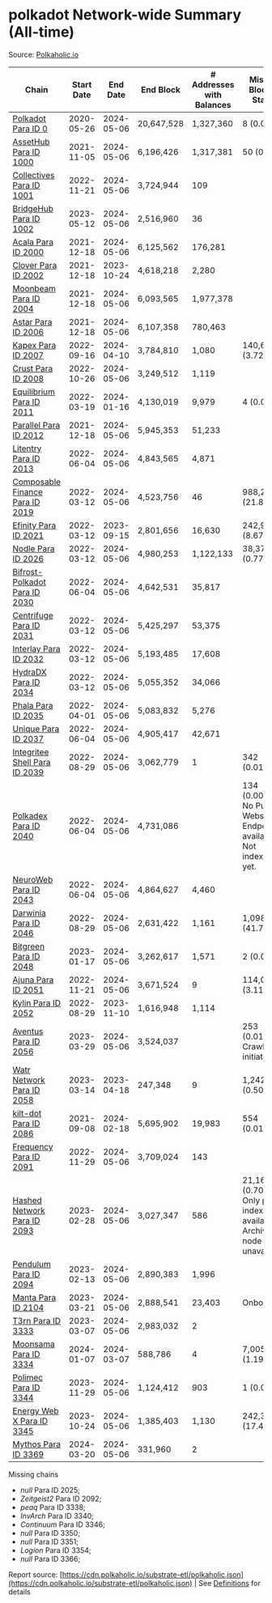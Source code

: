# polkadot Network-wide Summary (All-time)

Source: [Polkaholic.io](https://polkaholic.io)


| Chain            | Start Date | End Date | End Block | # Addresses with Balances | Missing Blocks / Status |
| ---------------- | ---------- | ---------| --------- | ------------------------- | ----------------------- |
| [Polkadot Para ID 0](/polkadot/0-polkadot) | 2020-05-26 | 2024-05-06 | 20,647,528 |  1,327,360 | 8 (0.00%)  |
| [AssetHub Para ID 1000](/polkadot/1000-assethub) | 2021-11-05 | 2024-05-06 | 6,196,426 |  1,317,381 | 50 (0.00%)  |
| [Collectives Para ID 1001](/polkadot/1001-collectives) | 2022-11-21 | 2024-05-06 | 3,724,944 |  109 |    |
| [BridgeHub Para ID 1002](/polkadot/1002-bridgehub) | 2023-05-12 | 2024-05-06 | 2,516,960 |  36 |    |
| [Acala Para ID 2000](/polkadot/2000-acala) | 2021-12-18 | 2024-05-06 | 6,125,562 |  176,281 |    |
| [Clover Para ID 2002](/polkadot/2002-clover) | 2021-12-18 | 2023-10-24 | 4,618,218 |  2,280 |    |
| [Moonbeam Para ID 2004](/polkadot/2004-moonbeam) | 2021-12-18 | 2024-05-06 | 6,093,565 |  1,977,378 |    |
| [Astar Para ID 2006](/polkadot/2006-astar) | 2021-12-18 | 2024-05-06 | 6,107,358 |  780,463 |    |
| [Kapex Para ID 2007](/polkadot/2007-kapex) | 2022-09-16 | 2024-04-10 | 3,784,810 |  1,080 | 140,668 (3.72%)  |
| [Crust Para ID 2008](/polkadot/2008-crust) | 2022-10-26 | 2024-05-06 | 3,249,512 |  1,119 |    |
| [Equilibrium Para ID 2011](/polkadot/2011-equilibrium) | 2022-03-19 | 2024-01-16 | 4,130,019 |  9,979 | 4 (0.00%)  |
| [Parallel Para ID 2012](/polkadot/2012-parallel) | 2021-12-18 | 2024-05-06 | 5,945,353 |  51,233 |    |
| [Litentry Para ID 2013](/polkadot/2013-litentry) | 2022-06-04 | 2024-05-06 | 4,843,565 |  4,871 |    |
| [Composable Finance Para ID 2019](/polkadot/2019-composable) | 2022-03-12 | 2024-05-06 | 4,523,756 |  46 | 988,229 (21.85%)  |
| [Efinity Para ID 2021](/polkadot/2021-efinity) | 2022-03-12 | 2023-09-15 | 2,801,656 |  16,630 | 242,949 (8.67%)  |
| [Nodle Para ID 2026](/polkadot/2026-nodle) | 2022-03-12 | 2024-05-06 | 4,980,253 |  1,122,133 | 38,374 (0.77%)  |
| [Bifrost-Polkadot Para ID 2030](/polkadot/2030-bifrost) | 2022-06-04 | 2024-05-06 | 4,642,531 |  35,817 |    |
| [Centrifuge Para ID 2031](/polkadot/2031-centrifuge) | 2022-03-12 | 2024-05-06 | 5,425,297 |  53,375 |    |
| [Interlay Para ID 2032](/polkadot/2032-interlay) | 2022-03-12 | 2024-05-06 | 5,193,485 |  17,608 |    |
| [HydraDX Para ID 2034](/polkadot/2034-hydradx) | 2022-03-12 | 2024-05-06 | 5,055,352 |  34,066 |    |
| [Phala Para ID 2035](/polkadot/2035-phala) | 2022-04-01 | 2024-05-06 | 5,083,832 |  5,276 |    |
| [Unique Para ID 2037](/polkadot/2037-unique) | 2022-06-04 | 2024-05-06 | 4,905,417 |  42,671 |    |
| [Integritee Shell Para ID 2039](/polkadot/2039-integritee) | 2022-08-29 | 2024-05-06 | 3,062,779 |  1 | 342 (0.01%)  |
| [Polkadex Para ID 2040](/polkadot/2040-polkadex) | 2022-06-04 | 2024-05-06 | 4,731,086 |   | 134 (0.00%) No Public Websocket Endpoint available: Not indexing yet. |
| [NeuroWeb Para ID 2043](/polkadot/2043-neuroweb) | 2022-06-04 | 2024-05-06 | 4,864,627 |  4,460 |    |
| [Darwinia Para ID 2046](/polkadot/2046-darwinia) | 2022-08-29 | 2024-05-06 | 2,631,422 |  1,161 | 1,098,047 (41.73%)  |
| [Bitgreen Para ID 2048](/polkadot/2048-bitgreen) | 2023-01-17 | 2024-05-06 | 3,262,617 |  1,571 | 2 (0.00%)  |
| [Ajuna Para ID 2051](/polkadot/2051-ajuna) | 2022-11-21 | 2024-05-06 | 3,671,524 |  9 | 114,050 (3.11%)  |
| [Kylin Para ID 2052](/polkadot/2052-kylin) | 2022-08-29 | 2023-11-10 | 1,616,948 |  1,114 |    |
| [Aventus Para ID 2056](/polkadot/2056-aventus) | 2023-03-29 | 2024-05-06 | 3,524,037 |   | 253 (0.01%) Crawling initiated |
| [Watr Network Para ID 2058](/polkadot/2058-watr) | 2023-03-14 | 2023-04-18 | 247,348 |  9 | 1,242 (0.50%)  |
| [kilt-dot Para ID 2086](/polkadot/2086-kilt) | 2021-09-08 | 2024-02-18 | 5,695,902 |  19,983 | 554 (0.01%)  |
| [Frequency Para ID 2091](/polkadot/2091-frequency) | 2022-11-29 | 2024-05-06 | 3,709,024 |  143 |    |
| [Hashed Network Para ID 2093](/polkadot/2093-hashed) | 2023-02-28 | 2024-05-06 | 3,027,347 |  586 | 21,163 (0.70%) Only partial index available: Archive node unavailable |
| [Pendulum Para ID 2094](/polkadot/2094-pendulum) | 2023-02-13 | 2024-05-06 | 2,890,383 |  1,996 |    |
| [Manta Para ID 2104](/polkadot/2104-manta) | 2023-03-21 | 2024-05-06 | 2,888,541 |  23,403 |   Onboarding |
| [T3rn Para ID 3333](/polkadot/3333-t3rn) | 2023-03-07 | 2024-05-06 | 2,983,032 |  2 |    |
| [Moonsama Para ID 3334](/polkadot/3334-moonsama) | 2024-01-07 | 2024-03-07 | 588,786 |  4 | 7,005 (1.19%)  |
| [Polimec Para ID 3344](/polkadot/3344-polimec) | 2023-11-29 | 2024-05-06 | 1,124,412 |  903 | 1 (0.00%)  |
| [Energy Web X Para ID 3345](/polkadot/3345-energywebx) | 2023-10-24 | 2024-05-06 | 1,385,403 |  1,130 | 242,304 (17.49%)  |
| [Mythos Para ID 3369](/polkadot/3369-mythos) | 2024-03-20 | 2024-05-06 | 331,960 |  2 |    |

Missing chains


* *null* Para ID 2025; 
* *Zeitgeist2* Para ID 2092; 
* *peaq* Para ID 3338; 
* *InvArch* Para ID 3340; 
* *Continuum* Para ID 3346; 
* *null* Para ID 3350; 
* *null* Para ID 3351; 
* *Logion* Para ID 3354; 
* *null* Para ID 3366; 

Report source: [https://cdn.polkaholic.io/substrate-etl/polkaholic.json](https://cdn.polkaholic.io/substrate-etl/polkaholic.json) | See [Definitions](/DEFINITIONS.md) for details
